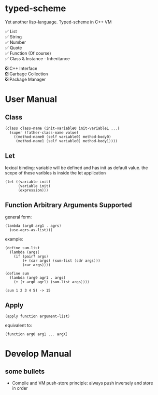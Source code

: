 # typed-scheme
Yet another lisp-language. Typed-scheme in C++ VM

✅ List \
✅ String \
✅ Number \
✅ Quote \
✅ Function (Of course) \
✅ Class & Instance - Inheritance

❎ C++ Interface \
❎ Garbage Collection \
❎ Package Manager


# User Manual

## Class
```
(class class-name (init-variable0 init-variable1 ...)
  (super (father-class-name value)
    ((method-name0 (self variable0) method-body0)
     (method-name1 (self variable0) method-body1))))
```

## Let
lexical binding: variable will be defined and has init as default value. the scope of these varibles is inside the let 
application
```
(let ((variable init)
      (variable init)
      (expression)))
```

## Function Arbitrary Arguments Supported
general form:
```
(lambda (arg0 arg1 . agrs)
  (use-agrs-as-list)))
```
example:
```
(define sum-list 
  (lambda (args)
    (if (pair? args)
        (+ (car args) (sum-list (cdr args)))
        (car args))))

(define sum
  (lambda (arg0 agr1 . args)
    (+ (+ arg0 agr1) (sum-list args))))

(sum 1 2 3 4 5) -> 15
```

## Apply
```
(apply function argument-list)
```
equivalent to:
```
(function arg0 arg1 ... argX)
```


# Develop Manual
## some bullets 
* Compile and VM push-store principle: always push inversely and store in order
